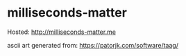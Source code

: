 # milliseconds-matter

Hosted: http://milliseconds-matter.me

ascii art generated from: https://patorjk.com/software/taag/
